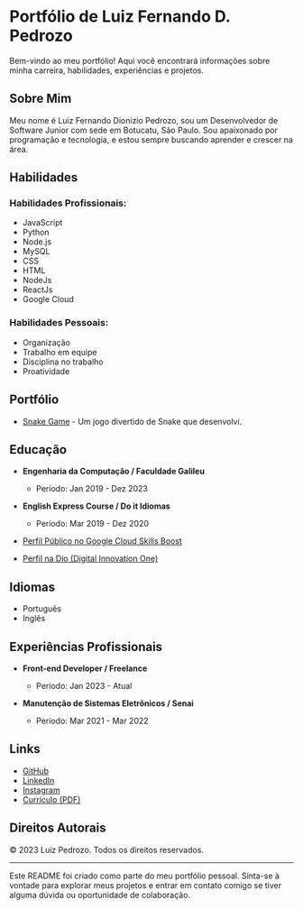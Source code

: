 # Portfólio de Luiz Fernando D. Pedrozo

Bem-vindo ao meu portfólio! Aqui você encontrará informações sobre minha carreira, habilidades, experiências e projetos.

## Sobre Mim

Meu nome é Luiz Fernando Dionizio Pedrozo, sou um Desenvolvedor de Software Junior com sede em Botucatu, São Paulo. Sou apaixonado por programação e tecnologia, e estou sempre buscando aprender e crescer na área.

## Habilidades

### Habilidades Profissionais:

- JavaScript
- Python
- Node.js
- MySQL
- CSS
- HTML
- NodeJs
- ReactJs
- Google Cloud

### Habilidades Pessoais:

- Organização
- Trabalho em equipe
- Disciplina no trabalho
- Proatividade

## Portfólio

- [Snake Game](https://snakegameldp-six.vercel.app/) - Um jogo divertido de Snake que desenvolvi.

## Educação

- **Engenharia da Computação / Faculdade Galileu**
  - Período: Jan 2019 - Dez 2023

- **English Express Course / Do it Idiomas**
  - Período: Mar 2019 - Dez 2020

- [Perfil Público no Google Cloud Skills Boost](https://www.cloudskillsboost.google/public_profiles/12404a58-2542-4f1a-94bf-d391202ebb05)
- [Perfil na Dio (Digital Innovation One)](https://www.dio.me/users/luizfernandodp1103)

## Idiomas

- Português
- Inglês

## Experiências Profissionais

- **Front-end Developer / Freelance**
  - Período: Jan 2023 - Atual

- **Manutenção de Sistemas Eletrônicos / Senai**
  - Período: Mar 2021 - Mar 2022

## Links

- [GitHub](https://github.com/fatalite38)
- [LinkedIn](https://www.linkedin.com/in/luiz-fernando-dionizio-pedrozo-3bb0551a3/)
- [Instagram](https://www.instagram.com/pedrozaooo/)
- [Currículo (PDF)](assets/Curriculum.pdf)

## Direitos Autorais

© 2023 Luiz Pedrozo. Todos os direitos reservados.

---

Este README foi criado como parte do meu portfólio pessoal. Sinta-se à vontade para explorar meus projetos e entrar em contato comigo se tiver alguma dúvida ou oportunidade de colaboração.
